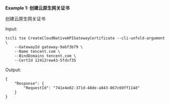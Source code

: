 **Example 1: 创建云原生网关证书**

创建云原生网关证书

Input: 

```
tccli tse CreateCloudNativeAPIGatewayCertificate --cli-unfold-argument  \
    --GatewayId gateway-9abf3b79 \
    --Name tencent.com \
    --BindDomains tencent.com \
    --CertId 12412rew43-5fdsf35
```

Output: 
```
{
    "Response": {
        "RequestId": "741e4e82-371d-48de-a843-867c69ff114d"
    }
}
```

